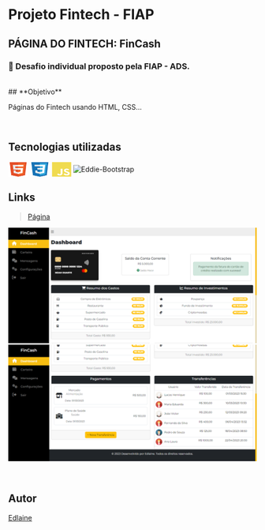 # Projeto Fintech - FIAP

## **PÁGINA DO FINTECH: FinCash**
### 📌 Desafio individual proposto pela FIAP - ADS.
</br>
## **Objetivo**
<p>
    Páginas do Fintech usando HTML, CSS...
</p>
</br>

## **Tecnologias utilizadas**

  <img align="center" alt="Eddie-HTML" height="30" width="40" src="https://raw.githubusercontent.com/devicons/devicon/master/icons/html5/html5-original.svg">
  <img align="center" alt="Eddie-CSS" height="30" width="40" src="https://raw.githubusercontent.com/devicons/devicon/master/icons/css3/css3-original.svg">
  <img align="center" alt="Eddie-Js" height="30" width="40" src="https://raw.githubusercontent.com/devicons/devicon/master/icons/javascript/javascript-plain.svg">
  <img align="center" alt="Eddie-Bootstrap" height="30" width="40" src="https://cdn.jsdelivr.net/gh/devicons/devicon/icons/bootstrap/bootstrap-original.svg">
  
</br>

## **Links**

> [Página](https://edlainex.github.io/fiap-projeto-fintech/)

![Site](img/tela02.png)
![Site](img/tela01.png)

</br>

## **Autor**

[Edlaine](https://github.com/edlainex)
